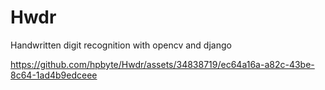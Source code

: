 # Hwdr

Handwritten digit recognition with opencv and django



https://github.com/hpbyte/Hwdr/assets/34838719/ec64a16a-a82c-43be-8c64-1ad4b9edceee

